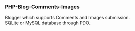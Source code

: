 ### PHP-Blog-Comments-Images
Blogger which supports Comments and Images submission.  
SQLite or MySQL database through PDO.
